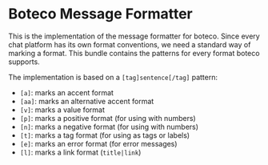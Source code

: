 # Boteco Message Formatter

This is the implementation of the message formatter for boteco. Since every chat
platform has its own format conventions, we need a standard way of marking a
format. This bundle contains the patterns for every format boteco supports.

The implementation is based on a `[tag]sentence[/tag]` pattern:

- `[a]`: marks an accent format
- `[aa]`: marks an alternative accent format
- `[v]`: marks a value format
- `[p]`: marks a positive format (for using with numbers)
- `[n]`: marks a negative format (for using with numbers)
- `[t]`: marks a tag format (for using as tags or labels)
- `[e]`: marks an error format (for error messages)
- `[l]`: marks a link format (`title|link`)
